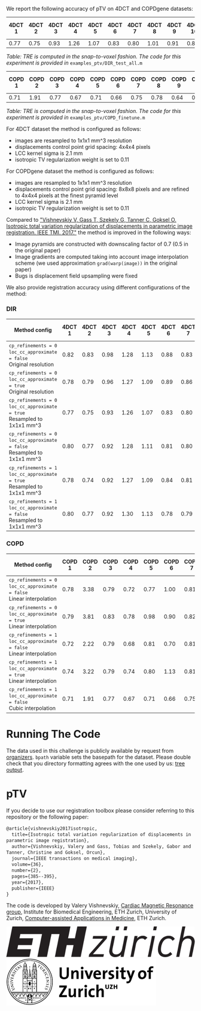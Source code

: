 We report the following accuracy of pTV on 4DCT and COPDgene datasets:

| 4DCT 1  | 4DCT 2  | 4DCT 3  | 4DCT 4  | 4DCT 5  | 4DCT 6  | 4DCT 7  | 4DCT 8  | 4DCT 9  | 4DCT 10  |**Mean TRE**|Mean Time (sec.)|
|---------|---------|---------|---------|---------|---------|---------|---------|---------|---------|----------|---------|
|0.77|0.75|0.93|1.26|1.07|0.83|0.80|1.01|0.91|0.84|**0.92**|130|

*Table: TRE is computed in the snap-to-voxel fashion. The code for this experiment is provided in* `examples_ptv/DIR_test_all.m`


| COPD 1  | COPD 2  | COPD 3  | COPD 4  | COPD 5  | COPD 6  | COPD 7  | COPD 8  | COPD 9  | COPD 10  |**Mean TRE**|Mean Time (sec.)|
|---------|---------|---------|---------|---------|---------|---------|---------|---------|---------|----------|---------|
|0.71|1.91|0.77|0.67|0.71|0.66|0.75|0.78|0.64|0.85|**0.8461**|442|

*Table: TRE is computed in the snap-to-voxel fashion. The code for this experiment is provided in* `examples_ptv/COPD_finetune.m`

For 4DCT dataset the method is configured as follows:
* images are resampled to 1x1x1 mm^3 resolution
* displacements control point grid spacing: 4x4x4 pixels
* LCC kernel sigma is 2.1 mm
* isotropic TV regularization weight is set to 0.11

For COPDgene dataset the method is configured as follows:
* images are resampled to 1x1x1 mm^3 resolution
* displacements control point grid spacing: 8x8x8 pixels and are refined to 4x4x4 pixels at the finest pyramid level
* LCC kernel sigma is 2.1 mm
* isotropic TV regularization weight is set to 0.11

Compared to ["Vishnevskiy V, Gass T, Szekely G, Tanner C, Goksel O. Isotropic total variation regularization of displacements in parametric image registration. IEEE TMI. 2017."](http://ieeexplore.ieee.org/abstract/document/7570266/)
the method is improved in the following ways:
* Image pyramids are constructed with downscaling factor of 0.7 (0.5 in the original paper)
* Image gradients are computed taking into account image interpolation scheme (we used approximation `grad(warp(image))` in the original paper)
* Bugs is displacement field upsampling were fixed

We also provide registration accuracy using different configurations of the method:
### DIR

| Method config        | 4DCT 1  | 4DCT 2  | 4DCT 3  | 4DCT 4  | 4DCT 5  | 4DCT 6  | 4DCT 7  | 4DCT 8  | 4DCT 9  | 4DCT 10  |**Mean TRE**|Mean Time (sec.)|
|----------------------|---------|---------|---------|---------|---------|---------|---------|---------|---------|---------|----------|---------|
|`cp_refinements = 0`<br/>`loc_cc_approximate = false`<br/>Original resolution |0.82|0.83|0.98|1.28|1.13|0.88|0.83|1.05|0.95|0.87|**0.96**|72|
|`cp_refinements = 0`<br/>`loc_cc_approximate = true`<br/>Original resolution |0.78|0.79|0.96|1.27|1.09|0.89|0.86|1.07|0.94|0.93|**0.96**|57|
|`cp_refinements = 0`<br/>`loc_cc_approximate = true`<br/>Resampled to 1x1x1 mm^3 |0.77|0.75|0.93|1.26|1.07|0.83|0.80|1.01|0.91|0.84|**0.92**|130|
|`cp_refinements = 0`<br/>`loc_cc_approximate = false`<br/>Resampled to 1x1x1 mm^3 |0.80|0.77|0.92|1.28|1.11|0.81|0.80|1.12|0.90|0.79|**0.93**|188|
|`cp_refinements = 1`<br/>`loc_cc_approximate = true`<br/>Resampled to 1x1x1 mm^3 |0.78|0.74|0.92|1.27|1.09|0.84|0.81|0.99|0.92|0.85|**0.92**|178|
|`cp_refinements = 1`<br/>`loc_cc_approximate = false`<br/>Resampled to 1x1x1 mm^3 |0.80|0.77|0.92|1.30|1.13|0.78|0.79|1.00|0.91|0.82|**0.92**|300|

### COPD

| Method config        | COPD 1  | COPD 2  | COPD 3  | COPD 4  | COPD 5  | COPD 6  | COPD 7  | COPD 8  | COPD 9  | COPD 10  |**Mean TRE**|Mean Time (sec.)|
|----------------------|---------|---------|---------|---------|---------|---------|---------|---------|---------|---------|----------|---------|
|`cp_refinements = 0`<br/>`loc_cc_approximate = false`<br/> Linear interpolation |0.78|3.38|0.79|0.72|0.77|1.00|0.81|1.19|0.67|0.86|**1.09**|224|
|`cp_refinements = 0`<br/>`loc_cc_approximate = true`<br/> Linear interpolation |0.79|3.81|0.83|0.78|0.98|0.90|0.82|1.02|0.72|1.07|**1.17**|186|
|`cp_refinements = 1`<br/>`loc_cc_approximate = false`<br/> Linear interpolation |0.72|2.22|0.79|0.68|0.81|0.70|0.81|0.83|0.64|0.86|**0.91**|359|
|`cp_refinements = 1`<br/>`loc_cc_approximate = true`<br/> Linear interpolation |0.74|3.22|0.79|0.74|0.80|1.13|0.81|0.85|0.66|0.92|**1.07**|275|
|`cp_refinements = 1`<br/>`loc_cc_approximate = false`<br/> Cubic interpolation |0.71|1.91|0.77|0.67|0.71|0.66|0.75|0.78|0.64|0.85|**0.8461**|442|


# Running The Code
The data used in this challenge is publicly available by request from [organizers](https://www.dir-lab.com/ReferenceData.html).
`bpath` variable sets the basepath for the dataset. 
Please double check that you directory formatting agrees with the one used by us: [tree output](DIRfiletree.md).

# pTV
If you decide to use our registration toolbox please consider referring to this repository or the following paper:
```
@article{vishnevskiy2017isotropic,
  title={Isotropic total variation regularization of displacements in parametric image registration},
  author={Vishnevskiy, Valery and Gass, Tobias and Szekely, Gabor and Tanner, Christine and Goksel, Orcun},
  journal={IEEE transactions on medical imaging},
  volume={36},
  number={2},
  pages={385--395},
  year={2017},
  publisher={IEEE}
}
```

The code is developed by Valery Vishnevskiy, [Cardiac Magnetic Resonance group](http://www.cmr.ethz.ch/), Institute for Biomedical Engineering, ETH Zurich, University of Zurich,
[Computer-assisted Applications in Medicine](https://www.caim.ee.ethz.ch/), ETH Zurich.

![ETHZurich](imgs/ethzurich_logo.png)
![ETHZurich](imgs/uzh.png)


